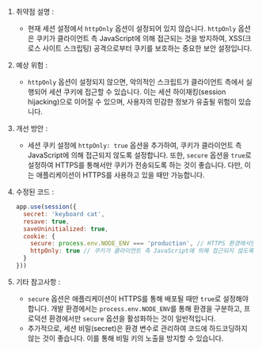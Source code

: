 1. 취약점 설명 :
   - 현재 세션 설정에서 `httpOnly` 옵션이 설정되어 있지 않습니다. `httpOnly` 옵션은 쿠키가 클라이언트 측 JavaScript에 의해 접근되는 것을 방지하여, XSS(크로스 사이트 스크립팅) 공격으로부터 쿠키를 보호하는 중요한 보안 설정입니다.

2. 예상 위험 :
   - `httpOnly` 옵션이 설정되지 않으면, 악의적인 스크립트가 클라이언트 측에서 실행되어 세션 쿠키에 접근할 수 있습니다. 이는 세션 하이재킹(session hijacking)으로 이어질 수 있으며, 사용자의 민감한 정보가 유출될 위험이 있습니다.

3. 개선 방안 :
   - 세션 쿠키 설정에 `httpOnly: true` 옵션을 추가하여, 쿠키가 클라이언트 측 JavaScript에 의해 접근되지 않도록 설정합니다. 또한, `secure` 옵션을 `true`로 설정하여 HTTPS를 통해서만 쿠키가 전송되도록 하는 것이 좋습니다. 다만, 이는 애플리케이션이 HTTPS를 사용하고 있을 때만 가능합니다.

4. 수정된 코드 :
   ```javascript
   app.use(session({
     secret: 'keyboard cat',
     resave: true,
     saveUninitialized: true,
     cookie: { 
       secure: process.env.NODE_ENV === 'production', // HTTPS 환경에서만 secure 옵션을 true로 설정
       httpOnly: true // 쿠키가 클라이언트 측 JavaScript에 의해 접근되지 않도록 설정
     }
   }))
   ```

5. 기타 참고사항 :
   - `secure` 옵션은 애플리케이션이 HTTPS를 통해 배포될 때만 `true`로 설정해야 합니다. 개발 환경에서는 `process.env.NODE_ENV`를 통해 환경을 구분하고, 프로덕션 환경에서만 `secure` 옵션을 활성화하는 것이 일반적입니다.
   - 추가적으로, 세션 비밀(secret)은 환경 변수로 관리하여 코드에 하드코딩하지 않는 것이 좋습니다. 이를 통해 비밀 키의 노출을 방지할 수 있습니다.